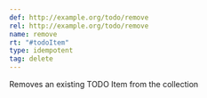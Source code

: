 ```yaml
---
def: http://example.org/todo/remove
rel: http://example.org/todo/remove
name: remove
rt: "#todoItem"
type: idempotent
tag: delete
---
```


Removes an existing TODO Item from the collection
